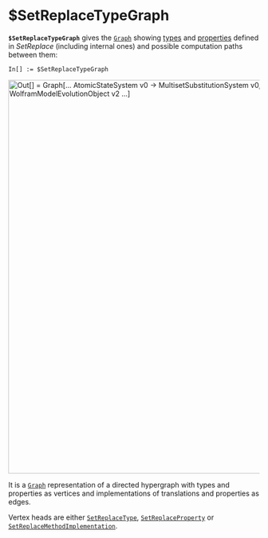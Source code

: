 # $SetReplaceTypeGraph

**`$SetReplaceTypeGraph`** gives the [`Graph`](https://reference.wolfram.com/language/ref/Graph.html) showing
[types](/Documentation/Types/README.md) and [properties](/Documentation/Properties/README.md) defined in *SetReplace*
(including internal ones) and possible computation paths between them:

```wl
In[] := $SetReplaceTypeGraph
```

<img src="/Documentation/Images/$SetReplaceTypeGraph.png"
     width="787.8"
     alt="Out[] = Graph[...
       AtomicStateSystem v0 -> MultisetSubstitutionSystem v0,
       MultisetSubstitutionSystem v0 -> WolframModelEvolutionObject v2
     ...]">

It is a [`Graph`](https://reference.wolfram.com/language/ref/Graph.html) representation of a directed hypergraph with
types and properties as vertices and implementations of translations and properties as edges.

Vertex heads are either [`SetReplaceType`](SetReplaceType.md), [`SetReplaceProperty`](SetReplaceProperty.md) or
[`SetReplaceMethodImplementation`](SetReplaceMethodImplementation.md).

